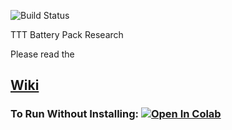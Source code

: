 ![Build Status](https://travis-ci.org/jcchin/boring.svg?branch=master)

TTT Battery Pack Research


Please read the
## [Wiki](https://github.com/jcchin/boring/wiki)

### To Run Without Installing: [![Open In Colab](https://colab.research.google.com/assets/colab-badge.svg)](https://colab.research.google.com/drive/1TijrY7h0BcMDpXKjnBArhkA4yPPaAGip?usp=sharing)
